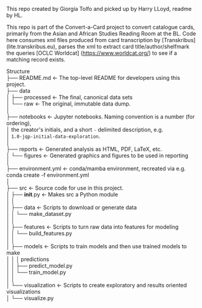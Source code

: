 This repo created by Giorgia Tolfo and picked up by Harry LLoyd, readme by HL.

This repo is part of the Convert-a-Card project to convert catalogue cards, primarily from the Asian and African Studies Reading Room at the BL.
Code here consumes xml files produced from card transcription by [Transkribus] (lite.transkribus.eu), parses the xml to extract card title/author/shelfmark the queries [OCLC Worldcat] (https://www.worldcat.org/) to see if a matching record exists.

Structure  
├── README.md          <- The top-level README for developers using this project.  
├── data  
│   ├── processed      <- The final, canonical data sets  
│   └── raw            <- The original, immutable data dump.  
│  
├── notebooks          <- Jupyter notebooks. Naming convention is a number (for ordering),  
│                         the creator's initials, and a short `-` delimited description, e.g.  
│                         `1.0-jqp-initial-data-exploration`.  
│  
├── reports            <- Generated analysis as HTML, PDF, LaTeX, etc.  
│   └── figures        <- Generated graphics and figures to be used in reporting  
│  
├── environment.yml	<- conda/mamba environment, recreated via e.g. conda create -f environment.yml  
│  
├── src                <- Source code for use in this project.  
│   ├── __init__.py    <- Makes src a Python module  
│   │  
│   ├── data           <- Scripts to download or generate data  
│   │   └── make_dataset.py  
│   │  
│   ├── features       <- Scripts to turn raw data into features for modeling  
│   │   └── build_features.py  
│   │  
│   ├── models         <- Scripts to train models and then use trained models to make  
│   │   │                 predictions  
│   │   ├── predict_model.py  
│   │   └── train_model.py  
│   │  
│   └── visualization  <- Scripts to create exploratory and results oriented visualizations  
│       └── visualize.py  

